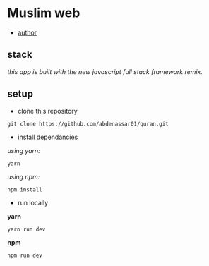 # Muslim web 

- [author](https://github.com/abdenassar01)


## stack

_this app is built with the new javascript full stack framework remix._

## setup

- clone this repository

```
git clone https://github.com/abdenassar01/quran.git
```

- install dependancies

_using yarn:_
```
yarn 
```

_using npm:_
```
npm install
```

- run locally

**yarn**

```
yarn run dev   
```


**npm**

```
npm run dev   
```